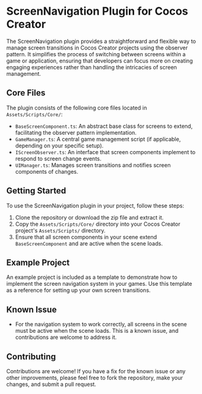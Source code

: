 # ScreenNavigation Plugin for Cocos Creator

The ScreenNavigation plugin provides a straightforward and flexible way to manage screen transitions in Cocos Creator projects using the observer pattern. It simplifies the process of switching between screens within a game or application, ensuring that developers can focus more on creating engaging experiences rather than handling the intricacies of screen management.

## Core Files

The plugin consists of the following core files located in `Assets/Scripts/Core/`:

- `BaseScreenComponent.ts`: An abstract base class for screens to extend, facilitating the observer pattern implementation.
- `GameManager.ts`: A central game management script (if applicable, depending on your specific setup).
- `IScreenObserver.ts`: An interface that screen components implement to respond to screen change events.
- `UIManager.ts`: Manages screen transitions and notifies screen components of changes.

## Getting Started

To use the ScreenNavigation plugin in your project, follow these steps:

1. Clone the repository or download the zip file and extract it.
2. Copy the `Assets/Scripts/Core/` directory into your Cocos Creator project's `Assets/Scripts/` directory.
3. Ensure that all screen components in your scene extend `BaseScreenComponent` and are active when the scene loads.

## Example Project

An example project is included as a template to demonstrate how to implement the screen navigation system in your games. Use this template as a reference for setting up your own screen transitions.

## Known Issue

- For the navigation system to work correctly, all screens in the scene must be active when the scene loads. This is a known issue, and contributions are welcome to address it.

## Contributing

Contributions are welcome! If you have a fix for the known issue or any other improvements, please feel free to fork the repository, make your changes, and submit a pull request.

